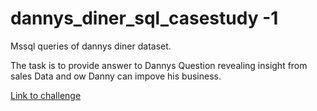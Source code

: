 # dannys_diner_sql_casestudy -1 
Mssql queries of dannys diner dataset.

The task is to provide answer to Dannys Question revealing insight from sales Data and ow Danny can impove his business. 

[Link to challenge](https://8weeksqlchallenge.com/case-study-1/)
